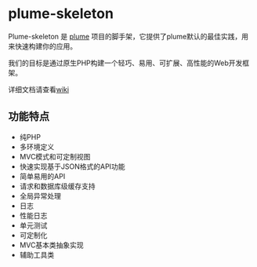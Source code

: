 # plume-skeleton

Plume-skeleton 是 [plume](https://github.com/zhangbaitong/plume) 项目的脚手架，它提供了plume默认的最佳实践，用来快速构建你的应用。

我们的目标是通过原生PHP构建一个轻巧、易用、可扩展、高性能的Web开发框架。

详细文档请查看[wiki](https://github.com/zhangbaitong/plume-skeleton/wiki)

## 功能特点

- 纯PHP
- 多环境定义
- MVC模式和可定制视图
- 快速实现基于JSON格式的API功能
- 简单易用的API
- 请求和数据库级缓存支持
- 全局异常处理
- 日志
- 性能日志
- 单元测试
- 可定制化
- MVC基本类抽象实现
- 辅助工具类


